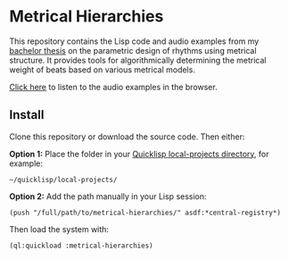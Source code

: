 # Metrical Hierarchies

This repository contains the Lisp code and audio examples from my [bachelor thesis](https://leon-focker.github.io/metrical-hierarchies/Leon%20Focker%20-%20Algorithmische%20Ans%C3%A4tze%20zur%20integrativen%20Gestaltung%20von%20Rhythmus%20mittels%20metrischer%20Strukturen.pdf) on the parametric design of rhythms using metrical structure. It provides tools for algorithmically determining the metrical weight of beats based on various metrical models.

[Click here](https://leon-focker.github.io/metrical-hierarchies/audio/) to listen to the audio examples in the browser.

## Install

Clone this repository or download the source code. Then either:

**Option 1:** Place the folder in your [Quicklisp local-projects directory](http://blog.quicklisp.org/2018/01/the-quicklisp-local-projects-mechanism.html), for example:
```
~/quicklisp/local-projects/
```

**Option 2:** Add the path manually in your Lisp session:
```
(push "/full/path/to/metrical-hierarchies/" asdf:*central-registry*)
```

Then load the system with:
```
(ql:quickload :metrical-hierarchies)
```